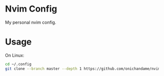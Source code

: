 # Nvim Config

My personal nvim config.

# Usage

On Linux:

```bash
cd ~/.config
git clone --branch master --depth 1 https://github.com/onichandame/nvim-config nvim
```
